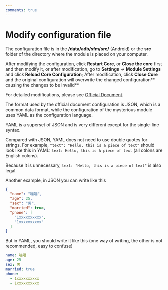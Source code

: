 ```yaml
---
comments: true
---
```

# Modify configuration file
The configuration file is in the **/data/adb/sfm/src/** (Android) or the **src** folder of the directory where the module is placed on your computer.

After modifying the configuration, click **Restart Core**, or **Close the core** first and then modify it, or after modification, go to **Settings** -> **Module Settings** and click **Reload Core Configuration**; After modification, click **Close Core** and the original configuration will overwrite the changed configuration** causing the changes to be invalid**

For detailed modifications, please see [Official Document](https://sing-box.sagernet.org/zh/).

The format used by the official document configuration is JSON, which is a common data format, while the configuration of the mysterious module uses YAML as the configuration language.

YAML is a superset of JSON and is very different except for the single-line syntax.

Compared with JSON, YAML does not need to use double quotes for strings. For example, `"text": "Hello, this is a piece of text"` should look like this in YAML: `text: Hello, this is A piece of text` (all colons are English colons).

Because it is unnecessary, `text: "Hello, this is a piece of text"` is also legal.

Another example, in JSON you can write like this
```json
{
  "name": "喵喵",
  "age": 25,
  "sex": "男",
  "married": true,
  "phone": [
    "1xxxxxxxxxx",
    "1xxxxxxxxxx"
  ]
}
```

But in YAML, you should write it like this (one way of writing, the other is not recommended, easy to confuse)
```yaml
name: 喵喵
age: 25
sex: 男
married: true
phone:
  - 1xxxxxxxxxx
  - 1xxxxxxxxxx
```